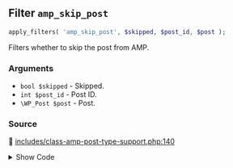 ## Filter `amp_skip_post`

```php
apply_filters( 'amp_skip_post', $skipped, $post_id, $post );
```

Filters whether to skip the post from AMP.

### Arguments

* `bool $skipped` - Skipped.
* `int $post_id` - Post ID.
* `\WP_Post $post` - Post.

### Source

:link: [includes/class-amp-post-type-support.php:140](../../includes/class-amp-post-type-support.php#L140)

<details>
<summary>Show Code</summary>

```php
if ( isset( $post->ID ) && true === apply_filters( 'amp_skip_post', false, $post->ID, $post ) ) {
```

</details>
